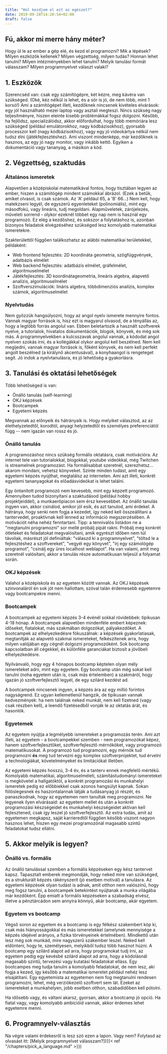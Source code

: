 ```yaml
---
title: "Hol kezdjem el ezt az egészet?"
date: 2019-09-28T14:20:54+02:00
draft: false
---
```



Fú, akkor mi merre hány méter?
---

Hogy ül le az ember a gép elé, és kezd el programozni? Mik a lépések? Milyen eszközök kellenek? Milyen végzettség, milyen tudás? Honnan lehet tanulni? Milyen intézményekben lehet tanulni? Melyik tanulási formát válasszam? Milyen programnyelvet választ valaki?


## 1. Eszközök

Szerencséd van: csak egy számítógépre, két kézre, meg kávéra van szükséged. (Oké, kéz nélkül is lehet, és a sör is jó, de nem több, mint 1 korsó!) Ami a számítógépet illeti, kezdőknek nincsenek kivételes elvárások: egy jól használható mezei laptop vagy asztali megteszi. Nincs szükség nagy teljesítményre, hiszen eleinte kisebb problémákkal fogsz dolgozni. Később, ha fejlődsz, specializálódsz, akkor előfordulhat, hogy több memóriára lesz szükséged (például emulátorokhoz, nagy kódbázisokhoz), gyorsabb processzor kell (nagy kódbázisokhoz), vagy egy jó videokártya nélkül nem tudsz élni (játékfejlesztéshez). Ami viszont mindenképp, már kezdőknek is hasznos, az egy jó nagy monitor, vagy inkább kettő. Egyiken a dokumentáció vagy tananyag, a másikon a kód.

## 2. Végzettség, szaktudás

### Általános ismeretek

Alapvetően a középiskolai matematikával fontos, hogy tisztában legyen az ember, hiszen a számítógép mindent számokkal ábrázol. (Ezek a betűk, amiket olvasol, is csak számok. Az 'A' például 65, a 'B' 66...) Nem kell, hogy matekzseni legyél, de egyszerű egyenleteket (polinomiális), mint egy másodfokú, vagy lineáris, tudj megoldani. Alapműveletek, zárójelezés, műveleti sorrend - olykor ezeknél többet egy nap nem is használ egy programozó. Ez elég a kezdőshez, és sokszor a folytatáshoz is, azonban bizonyos feladatok elvégzéséhez szükséged lesz komolyabb matematikai ismeretekre. 

Szakterülettől függően találkozhatsz az alábbi matematikai területekkel, példaként:
- Web frontend fejlesztés: 2D koordináta geometria, szögfüggvények, adatbázis elmélet
- Web backend fejlesztés: adatbázis elmélet, gráfelmélet, algoritmuselmélet
- Játékfejlesztés: 3D koordinátageometria, lineáris algebra, alapvető analízis, algoritmuselmélet
- Szoftverszimulációk: lináris algebra, többdimenziós analízis, komplex számok, algoritmuselmélet

### Nyelvtudás

Nem győzzük hangsúlyozni, hogy az angol nyelv ismerete mennyire fontos. Vannak magyar források is, hisz ezt is magyarul olvasod, de a tényállás az, hogy a legtöbb forrás angolul van. Ebben beletartozik a használt szoftverek nyelve, a tutorialok, hivatalos dokumentációk, blogok, könyvek, és még sok más. A programnyelvekben a kulcsszavak angolul vannak, a kódodat angol nyelven szokás írni, és a kollégákkal olykor angolul kell beszélned. Nem kell megijedni, vannak magyar források is, főként könyvek, és nem kell perfekt angolt beszélned (a királynő akcentusával), a konyhaangol is rengeteget segít. Jó indok a nyelvtanulásra, és jó lehetőség a gyakorlásra.


## 3. Tanulási és oktatási lehetőségek

Több lehetőséged is van:
- Önálló tanulás (self-learning)
- OKJ képzések
- Bootcampek
- Egyetemi képzés

Megvannak az előnyeik és hátrányaik is. Hogy melyiket választod, az az élethelyzetedtől, korodtól, anyagi helyzetedtől és személyes preferenciától függ -- nem igazán van rossz és jó.

### Önálló tanulás

A programozáshoz nincs szükség formális oktatásra, csak motivációra. Az internet tele van tutorialokkal, blogokkal, youtube videókkal, még Twitchen is streamelnek programozást. Ha formálisabbat szeretnél, szerezhetsz... akarom mondani, vehetsz könyveket. Szinte minden tudást, amit egy egyetemi képzés nyújthat, megtalálsz az interneten. Ami azt illeti, konkrét egyetemi tananyagokat és előadásvideókat is lehet találni.

Egy öntanított programozó nem kevesebb, mint egy képzett programozó. Amennyiben tudod bizonyítani a szaktudásod (például hobby projektjeiddel), a munkaerőpiacon sem érsz kevesebbet. Az önálló tanulás ingyen van, akkor csinálod, amikor jól esik, és azt tanulod, ami érdekel. A hátránya, hogy senki nem fogja a kezedet, így neked kell összeállítani a tantervedet, proaktívnak kell lenned az információ megszerzésében. A motivációt néha nehéz fenntartani. Tipp: a tennivalós listádon ne a "megtanulni programozni" sor mellé próbálj pipát rakni. Próbálj meg konkrét ötleteket és feladatokat megvalósítani, amik egyrészt időben nem túl távoliak, másrészt jól definiáltak: "válaszd ki a programnyelvet", "töltsd le a fejlesztéshez a szoftvereket", "vegyél egy könyvet", "írj egy számológép programot", "csinálj egy üres localhost weblapot". Ha van valami, amit meg szeretnél valósítani, akkor a tanulás része automatikusan teljesül a folyamat során.

### OKJ képzések

Valahol a középiskola és az egyetem között vannak. Az OKJ képzések színvonaláról én sok jót nem hallottam, szóval talán érdemesebb egyetemre vagy bootcampekre menni.

### Bootcampek

A bootcampek az egyetemi képzés 3-4 événél sokkal rövidebbek: tipikusan 4-18 hónap. A bootcampek alapvetően mindenféle embert képeznek: időseket, fiatalokat, más szakmában dolgozókat, pályakezdőket. A bootcampek az elhelyezkedésre fókuszálnak: a képzések gyakorlatiasak, megtanítják az alapvető szakmai ismereteket, felkészítenek arra, hogy milyen valójában egy cégnél dolgozni programozóként. Sok bootcamp kapcsolatban áll cégekkel, és különféle garanciákat biztosít a jövőbeli elhelyezkedésre.

Nyilvánvaló, hogy egy 4 hónapos bootcamp képtelen olyan mély ismereteket adni, mint egy egyetem. Egy bootcamp után még sokat kell tanulni (noha egyetem után is, csak más értelemben) a szakmáról, hogy igazán jó szoftverfejlesztő legyél, de egy szilárd kezdést ad.

A bootcampek nincsenek ingyen, a képzés ára az egy millió forintos nagyságrend. Ez ugyan kellemetlenül hangzik, de tipikusan vannak kedvezmények: ha nem találnak neked munkát, nem kell fizetned (vagy csak részben kell), a leendő fizetésedből vonják le az oktatás árát, és hasonlók.

### Egyetemek

Az egyetem nyújtja a legmélyebb ismereteket a programozás terén. Ami azt illeti, az egyetem - a bootcampekkel szemben - nem programozókat képez, hanem szoftverfejlesztőket, szoftverfejlesztő mérnököket, vagy programozó matematikusokat. A programozó tud programozni, egy mérnök tud programozni **és** meg tud tervezni egy komplex szoftverprojektet, tud érvelni a technológiákat, követelményeket és limitációkat illetően.

Az egyetemi képzés hosszú, 3-4 év, és a tanterv ennek megfelelő mértékű. Komolyabb matematikai, algoritmuselméleti, számítástudományi ismereteket is megkövetel a hallgatóktól, a konkrét programozási és munkahelyi ismeretek pedig ez előbbiekkel csak azonos hangsúlyt kapnak. Sokan fölöslegesnek és haszontalannak látják a tudásanyag jó részét, és panaszkodnak, hogy az egyetemen nem tanultak meg programozni. Ne legyenek ilyen elvárásaid: az egyetem mellet és után a konkrét programozási készségeidet és munkahelyi készségeidet aktívan kell fejlesztened, csak így leszel jó szoftverfejlesztő. Az extra tudás, amit az egyetemen megkapsz, saját karrieredtől függően később viszont nagyon hasznos lehet, hiszen egy mezei programozónál magasabb szintű feladatokat tudsz ellátni.


## 5. Akkor melyik is legyen?

### Önálló vs. formális

Az önálló tanulással szemben a formális képzéseken egy kész tantervet kapsz. Tapasztalt emberek megmondják, hogy neked mire van szükséged, és a strukturált képzés rákényszerít (jó esetben motivál) a tanulásra. Az egyetemi képzések olyan tudást is adnak, amit otthon nem valószínű, hogy meg fogsz tanulni, a bootcampek betekintést nyújtanak a munka világába már kezdőként. Épp emiatt a formális képzéseken a szabadság elvész, illetve a pénztárcádon sem annyira könnyű, akár bootcamp, akár egyetem.

### Egyetem vs bootcamp

Végső soron az egyetem és a bootcamp is egy félkész szakembert köp ki, csak más hiányosságokkal és más ismeretekkel (amelynek mennyisége a képzés idejével arányos, a fizika törvényeinek értelmében). Mindkettő után lesz még sok munkád, mire nagyszerű szakember leszel. Neked kell eldönteni, hogy te, személyesen, melyikből tudsz több hasznot húzni. A bootcamp egy szilárd alapot ad arra, hogy programokat tudj írni, az egyetem pedig egy kevésbé szilárd alapot ad arra, hogy a kódolásnál magasabb szintű, tervezési vagy kutatási feladatokat elláss. Egy bootcampes meg tudja tanulni a komolyabb feladatokat, de nem lesz, aki fogja a kezed, így később a matematikai ismeretet például nehéz lesz elsajátítani. Egy egyetemista az egyetemen nem fog megtanulni rendesen programozni, lehet, még verziókezelő szoftvert sem lát. Ezeket az ismereteket a munkahelyen, jobb esetben otthon, szabadidőben kell pótolni.

Ha idősebb vagy, és váltani akarsz, gyorsan, akkor a bootcamp jó opció. Ha fiatal vagy, vagy komolyabb ambícióid vannak, akkor érdemes lehet egyetemre menni.


## 6. Programnyelv-választás

Na végre valami érdekesről is lesz szó ezen a lapon. Vagy nem? Folytasd az olvasást itt: [Melyik programnyelvet válasszam?]({{< ref "/chapters/pick_a_language.md" >}})